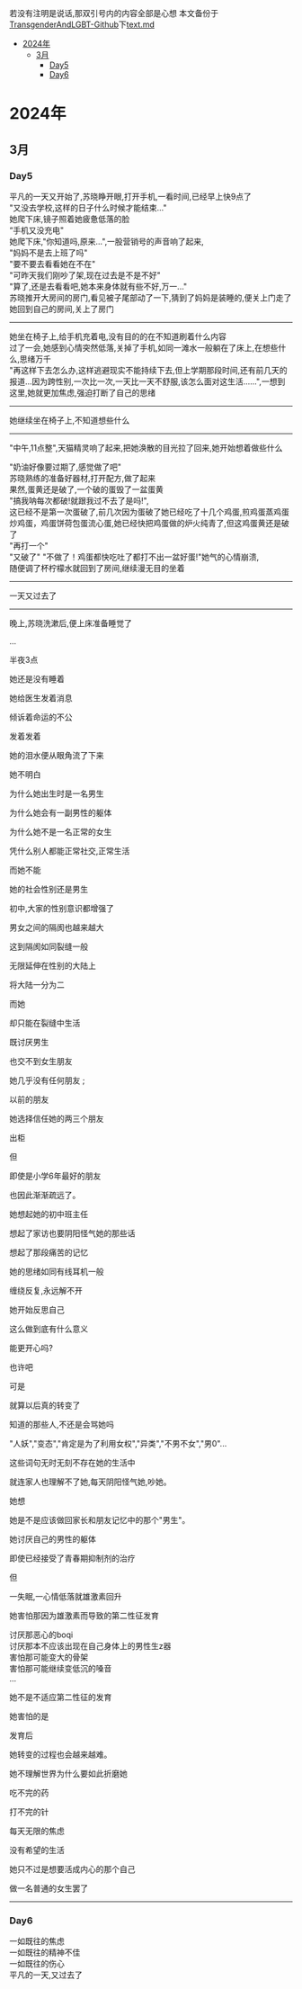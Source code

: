 若没有注明是说话,那双引号内的内容全部是心想
本文备份于[TransgenderAndLGBT-Github](https://github.com/Finder2024/TransgenderAndLGBT/)下[text.md](https://github.com/Finder2024/TransgenderAndLGBT/blob/main/text.md)
<!-- @import "[TOC]" {cmd="toc" depthFrom=1 depthTo=6 orderedList=false} -->

<!-- code_chunk_output -->

- [2024年](#2024年)
  - [3月](#3月)
    - [Day5](#day5)
    - [Day6](#day6)

<!-- /code_chunk_output -->


# 2024年
## 3月
### Day5
平凡的一天又开始了,苏晓睁开眼,打开手机,一看时间,已经早上快9点了   
"又没去学校,这样的日子什么时候才能结束..."   
她爬下床,镜子照着她疲惫低落的脸  
“手机又没充电"  
她爬下床,"你知道吗,原来...",一股营销号的声音响了起来,  
"妈妈不是去上班了吗"  
"要不要去看看她在不在"  
"可昨天我们刚吵了架,现在过去是不是不好"  
"算了,还是去看看吧,她本来身体就有些不好,万一..."  
苏晓推开大房间的房门,看见被子尾部动了一下,猜到了妈妈是装睡的,便关上门走了  
她回到自己的房间,关上了房门  

***

她坐在椅子上,给手机充着电,没有目的的在不知道刷着什么内容  
过了一会,她感到心情突然低落,关掉了手机,如同一滩水一般躺在了床上,在想些什么,思绪万千  
"再这样下去怎么办,这样逃避现实不能持续下去,但上学期那段时间,还有前几天的报道...因为跨性别,一次比一次,一天比一天不舒服,该怎么面对这生活......",一想到这里,她就更加焦虑,强迫打断了自己的思绪  

***

她继续坐在椅子上,不知道想些什么    
***

"中午,11点整",天猫精灵响了起来,把她涣散的目光拉了回来,她开始想着做些什么  

"奶油好像要过期了,感觉做了吧"  
苏晓熟练的准备好器材,打开配方,做了起来  
果然,蛋黄还是破了,一个破的蛋毁了一盆蛋黄  
"搞我呐每次都破!就跟我过不去了是吗!",  
这已经不是第一次蛋破了,前几次因为蛋破了她已经吃了十几个鸡蛋,煎鸡蛋蒸鸡蛋炒鸡蛋，鸡蛋饼荷包蛋流心蛋,她已经快把鸡蛋做的炉火纯青了,但这鸡蛋黄还是破了  
"再打一个"  
"又破了"
"不做了！鸡蛋都快吃吐了都打不出一盆好蛋!"她气的心情崩溃,  
随便调了杯柠檬水就回到了房间,继续漫无目的坐着

***
  
一天又过去了

***

晚上,苏晓洗漱后,便上床准备睡觉了

...

半夜3点  

她还是没有睡着

她给医生发着消息

倾诉着命运的不公

发着发着

她的泪水便从眼角流了下来

她不明白

为什么她出生时是一名男生

为什么她会有一副男性的躯体

为什么她不是一名正常的女生

凭什么别人都能正常社交,正常生活

而她不能

她的社会性别还是男生

初中,大家的性别意识都增强了

男女之间的隔阂也越来越大

这到隔阂如同裂缝一般

无限延伸在性别的大陆上

将大陆一分为二

而她

却只能在裂缝中生活

既讨厌男生

也交不到女生朋友

她几乎没有任何朋友 ;

以前的朋友

她选择信任她的两三个朋友

出柜

但

即使是小学6年最好的朋友

也因此渐渐疏远了。

她想起她的初中班主任

想起了家访也要阴阳怪气她的那些话

想起了那段痛苦的记忆

她的思绪如同有线耳机一般

缠绕反复,永远解不开

她开始反思自己

这么做到底有什么意义

能更开心吗?

也许吧

可是

就算以后真的转变了

知道的那些人,不还是会骂她吗

"人妖","变态","肯定是为了利用女权","异类","不男不女","男0"...

这些词句无时无刻不存在她的生活中

就连家人也理解不了她,每天阴阳怪气她,吵她。

她想

她是不是应该做回家长和朋友记忆中的那个"男生"。

她讨厌自己的男性的躯体

即使已经接受了青春期抑制剂的治疗

但

一失眠,一心情低落就雄激素回升

她害怕那因为雄激素而导致的第二性征发育

讨厌那恶心的boqi  
讨厌那本不应该出现在自己身体上的男性生z器  
害怕那可能变大的骨架  
害怕那可能继续变低沉的嗓音  
...

她不是不适应第二性征的发育

她害怕的是

发育后

她转变的过程也会越来越难。

她不理解世界为什么要如此折磨她

吃不完的药

打不完的针

每天无限的焦虑

没有希望的生活  

她只不过是想要活成内心的那个自己

做一名普通的女生罢了

***
 
### Day6
一如既往的焦虑  
一如既往的精神不佳  
一如既往的伤心  
平凡的一天,又过去了
